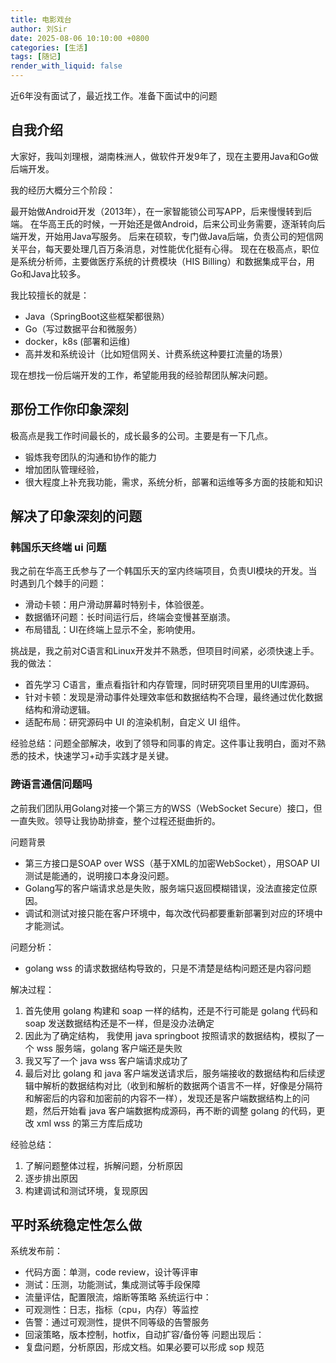 ```yaml
---
title: 电影戏台
author: 刘Sir
date: 2025-08-06 10:10:00 +0800
categories: [生活]
tags: [随记]
render_with_liquid: false
---
```


近6年没有面试了，最近找工作。准备下面试中的问题

## 自我介绍
大家好，我叫刘理根，湖南株洲人，做软件开发9年了，现在主要用Java和Go做后端开发。

我的经历大概分三个阶段：

最开始做Android开发（2013年），在一家智能锁公司写APP，后来慢慢转到后端。
在华高王氏的时候，一开始还是做Android，后来公司业务需要，逐渐转向后端开发，开始用Java写服务。
后来在硕软，专门做Java后端，负责公司的短信网关平台，每天要处理几百万条消息，对性能优化挺有心得。
现在在极高点，职位是系统分析师，主要做医疗系统的计费模块（HIS Billing）和数据集成平台，用Go和Java比较多。

我比较擅长的就是：

- Java（SpringBoot这些框架都很熟）
- Go（写过数据平台和微服务）
- docker，k8s (部署和运维)
- 高并发和系统设计（比如短信网关、计费系统这种要扛流量的场景）

现在想找一份后端开发的工作，希望能用我的经验帮团队解决问题。


## 那份工作你印象深刻
极高点是我工作时间最长的，成长最多的公司。主要是有一下几点。
- 锻炼我夸团队的沟通和协作的能力
- 增加团队管理经验，
- 很大程度上补充我功能，需求，系统分析，部署和运维等多方面的技能和知识

## 解决了印象深刻的问题
### 韩国乐天终端 ui 问题
我之前在华高王氏参与了一个韩国乐天的室内终端项目，负责UI模块的开发。当时遇到几个棘手的问题：
- 滑动卡顿：用户滑动屏幕时特别卡，体验很差。
- 数据循环问题：长时间运行后，终端会变慢甚至崩溃。
- 布局错乱：UI在终端上显示不全，影响使用。

挑战是，我之前对C语言和Linux开发并不熟悉，但项目时间紧，必须快速上手。
我的做法：
- 首先学习 C语言，重点看指针和内存管理，同时研究项目里用的UI库源码。
- 针对卡顿：发现是滑动事件处理效率低和数据结构不合理，最终通过优化数据结构和滑动逻辑。
- 适配布局：研究源码中 UI 的渲染机制，自定义 UI 组件。

经验总结：问题全部解决，收到了领导和同事的肯定。这件事让我明白，面对不熟悉的技术，快速学习+动手实践才是关键。

### 跨语言通信问题吗

之前我们团队用Golang对接一个第三方的WSS（WebSocket Secure）接口，但一直失败。领导让我协助排查，整个过程还挺曲折的。

问题背景

- 第三方接口是SOAP over WSS（基于XML的加密WebSocket），用SOAP UI测试是能通的，说明接口本身没问题。
- Golang写的客户端请求总是失败，服务端只返回模糊错误，没法直接定位原因。
- 调试和测试对接只能在客户环境中，每次改代码都要重新部署到对应的环境中才能测试。

问题分析：
- golang wss 的请求数据结构导致的，只是不清楚是结构问题还是内容问题

解决过程：
1. 首先使用 golang 构建和 soap 一样的结构，还是不行可能是 golang 代码和 soap 发送数据结构还是不一样，但是没办法确定
2. 因此为了确定结构， 我使用 java springboot 按照请求的数据结构，模拟了一个 wss 服务端，golang 客户端还是失败
3. 我又写了一个 java wss 客户端请求成功了
4. 最后对比 golang 和 java 客户端发送请求后，服务端接收的数据结构和后续逻辑中解析的数据结构对比（收到和解析的数据两个语言不一样，好像是分隔符和解密后的内容和加密前的内容不一样），发现还是客户端数据结构上的问题，然后开始看 java 客户端数据构成源码，再不断的调整 golang 的代码，更改 xml wss 的第三方库后成功

经验总结：
1. 了解问题整体过程，拆解问题，分析原因
2. 逐步排出原因
3. 构建调试和测试环境，复现原因 

## 平时系统稳定性怎么做
系统发布前：
- 代码方面：单测，code review，设计等评审
- 测试：压测，功能测试，集成测试等手段保障
- 流量评估，配置限流，熔断等策略
系统运行中：
- 可观测性：日志，指标（cpu，内存）等监控
- 告警：通过可观测性，提供不同等级的告警服务
- 回滚策略，版本控制，hotfix，自动扩容/备份等
问题出现后：
- 复盘问题，分析原因，形成文档。如果必要可以形成 sop 规范
